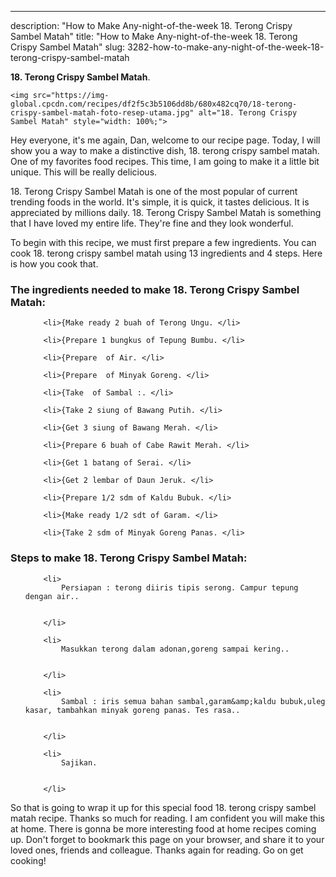 ---
description: "How to Make Any-night-of-the-week 18. Terong Crispy Sambel Matah"
title: "How to Make Any-night-of-the-week 18. Terong Crispy Sambel Matah"
slug: 3282-how-to-make-any-night-of-the-week-18-terong-crispy-sambel-matah

<p>
	<strong>18. Terong Crispy Sambel Matah</strong>. 
	
</p>
<p>
	
	<img src="https://img-global.cpcdn.com/recipes/df2f5c3b5106dd8b/680x482cq70/18-terong-crispy-sambel-matah-foto-resep-utama.jpg" alt="18. Terong Crispy Sambel Matah" style="width: 100%;">
	
	
</p>
<p>
	Hey everyone, it's me again, Dan, welcome to our recipe page. Today, I will show you a way to make a distinctive dish, 18. terong crispy sambel matah. One of my favorites food recipes. This time, I am going to make it a little bit unique. This will be really delicious.
</p>
	
<p>
	
</p>
<p>
	18. Terong Crispy Sambel Matah is one of the most popular of current trending foods in the world. It's simple, it is quick, it tastes delicious. It is appreciated by millions daily. 18. Terong Crispy Sambel Matah is something that I have loved my entire life. They're fine and they look wonderful.
</p>

<p>
To begin with this recipe, we must first prepare a few ingredients. You can cook 18. terong crispy sambel matah using 13 ingredients and 4 steps. Here is how you cook that.
</p>

<h3>The ingredients needed to make 18. Terong Crispy Sambel Matah:</h3>

<ol>
	
		<li>{Make ready 2 buah of Terong Ungu. </li>
	
		<li>{Prepare 1 bungkus of Tepung Bumbu. </li>
	
		<li>{Prepare  of Air. </li>
	
		<li>{Prepare  of Minyak Goreng. </li>
	
		<li>{Take  of Sambal :. </li>
	
		<li>{Take 2 siung of Bawang Putih. </li>
	
		<li>{Get 3 siung of Bawang Merah. </li>
	
		<li>{Prepare 6 buah of Cabe Rawit Merah. </li>
	
		<li>{Get 1 batang of Serai. </li>
	
		<li>{Get 2 lembar of Daun Jeruk. </li>
	
		<li>{Prepare 1/2 sdm of Kaldu Bubuk. </li>
	
		<li>{Make ready 1/2 sdt of Garam. </li>
	
		<li>{Take 2 sdm of Minyak Goreng Panas. </li>
	
</ol>
<p>
	
</p>

<h3>Steps to make 18. Terong Crispy Sambel Matah:</h3>

<ol>
	
		<li>
			Persiapan : terong diiris tipis serong. Campur tepung dengan air..
			
			
		</li>
	
		<li>
			Masukkan terong dalam adonan,goreng sampai kering..
			
			
		</li>
	
		<li>
			Sambal : iris semua bahan sambal,garam&amp;kaldu bubuk,uleg kasar, tambahkan minyak goreng panas. Tes rasa..
			
			
		</li>
	
		<li>
			Sajikan.
			
			
		</li>
	
</ol>

<p>
	
</p>

<p>
	So that is going to wrap it up for this special food 18. terong crispy sambel matah recipe. Thanks so much for reading. I am confident you will make this at home. There is gonna be more interesting food at home recipes coming up. Don't forget to bookmark this page on your browser, and share it to your loved ones, friends and colleague. Thanks again for reading. Go on get cooking!
</p>
